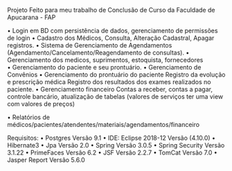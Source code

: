 
Projeto Feito para meu trabalho de Conclusão de Curso da Faculdade de Apucarana - FAP

•	Login em BD com persistência de dados, gerenciamento de permissões de login
•	Cadastro dos Médicos, Consulta, Alteração Cadastral, Apagar registros.
•	Sistema de Gerenciamento de Agendamentos (Agendamento/Cancelamento/Reagendamento de consultas).
•	Gerenciamento dos medicos, suprimentos, estoquista, fornecedores  
•	Gerenciamento do paciente e seu prontuário. 
•	Gerenciamento de Convênios
•	Gerenciamento do prontuário do paciente
	  Registro da evolução e prescrição médica
	  Registro dos resultados dos exames realizados no paciente.
•	Gerenciamento financeiro
	  Contas a receber, contas a pagar, controle bancário, atualização de tabelas (valores de serviços ter uma view com valores de preços)

•	Relatórios de médicos/pacientes/atendentes/materiais/agendamentos/financeiro

Requisitos:
•	Postgres Versão 9.1
•	IDE: Eclipse 2018-12  Versão  (4.10.0)
•	Hibernate3
•	Jpa Versão 2.0
•	Spring Versão 3.0.5
•	Spring Security Versão 3.1.22
•	PrimeFaces  Versão 6.2
•	JSF Versão 2.2.7
•	TomCat Versão 7.0
•	Jasper Report Versão 5.6.0
